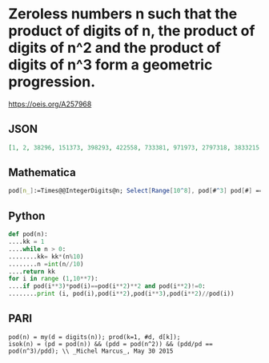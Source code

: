 # Zeroless numbers n such that the product of digits of n, the product of digits of n^2 and the product of digits of n^3 form a geometric progression\.
https://oeis.org/A257968
## JSON
```JSON
[1, 2, 38296, 151373, 398293, 422558, 733381, 971973, 2797318, 3833215, 6988327, 7271256, 8174876, 8732657, 9872323, 9981181, 11617988, 11798921, 14791421, 15376465, 15487926, 15625186, 16549885, 18543639, 21316582, 21492828, 22346329, 22867986, 23373644]
```
## Mathematica
```Mathematica
pod[n_]:=Times@@IntegerDigits@n; Select[Range[10^8], pod[#^3] pod[#] == pod[#^2]^2 >0 &] (* _Vincenzo Librandi_, May 16 2015 *)
```
## Python
```Python
def pod(n):
....kk = 1
....while n > 0:
........kk= kk*(n%10)
........n =int(n//10)
....return kk
for i in range (1,10**7):
....if pod(i**3)*pod(i)==pod(i**2)**2 and pod(i**2)!=0:
........print (i, pod(i),pod(i**2),pod(i**3),pod(i**2)//pod(i))
```
## PARI
```PARI
pod(n) = my(d = digits(n)); prod(k=1, #d, d[k]);
isok(n) = (pd = pod(n)) && (pdd = pod(n^2)) && (pdd/pd == pod(n^3)/pdd); \\ _Michel Marcus_, May 30 2015
```
